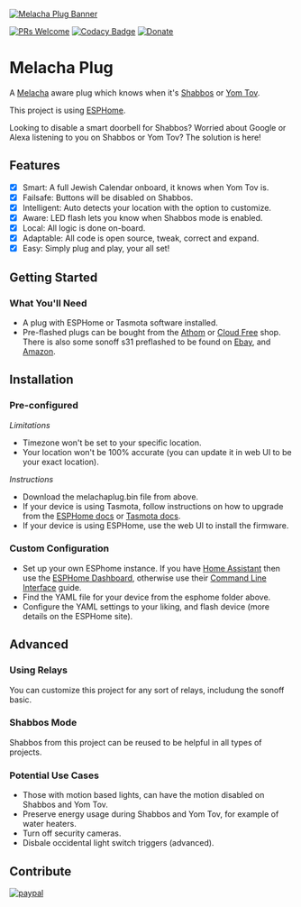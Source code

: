 [![Melacha Plug Banner](https://github.com/chabad-source/melachaplug/blob/main/images/Melacha%20Plug%20Banner.png)](https://github.com/chabad-source/melachaplug)

[![PRs Welcome](https://img.shields.io/badge/PRs-welcome-brightgreen.svg?style=flat-square)](http://makeapullrequest.com)
[![Codacy Badge](https://app.codacy.com/project/badge/Grade/f17caa6e3d2946378de9beae9fc0ffe8)](https://www.codacy.com/gh/chabad-source/melachaplug/dashboard?utm_source=github.com&amp;utm_medium=referral&amp;utm_content=chabad-source/melachaplug&amp;utm_campaign=Badge_Grade)
[![Donate](https://img.shields.io/badge/Donate-PayPal-green.svg)](https://www.paypal.com/donate/?hosted_button_id=Q9A7HG8NQEJRU)

# Melacha Plug
A [Melacha](https://www.chabad.org/95906/) aware plug which knows when it's [Shabbos](https://www.chabad.org/633659/) or [Yom Tov](https://www.chabad.org/708510/).

This project is using [ESPHome](https://esphome.io/).

Looking to disable a smart doorbell for Shabbos?
Worried about Google or Alexa listening to you on Shabbos or Yom Tov?
The solution is here!

## Features
-   [x] Smart: A full Jewish Calendar onboard, it knows when Yom Tov is. 
-   [x] Failsafe: Buttons will be disabled on Shabbos. 
-   [x] Intelligent: Auto detects your location with the option to customize. 
-   [x] Aware: LED flash lets you know when Shabbos mode is enabled.
-   [x] Local: All logic is done on-board.
-   [x] Adaptable: All code is open source, tweak, correct and expand.
-   [x] Easy: Simply plug and play, your all set!

## Getting Started

### What You'll Need
-   A plug with ESPHome or Tasmota software installed.
-   Pre-flashed plugs can be bought from the [Athom](https://www.athom.tech/) or [Cloud Free](https://cloudfree.shop/) shop. There is also some sonoff s31 preflashed to be found on [Ebay](https://www.ebay.com/sch/i.html?_nkw=preflashed+smart+plug), and [Amazon](https://www.amazon.com/dp/B09D68P39F/).

## Installation

### Pre-configured

*Limitations*
-   Timezone won't be set to your specific location.
-   Your location won't be 100% accurate (you can update it in web UI to be your exact location). 

*Instructions*
-   Download the melachaplug.bin file from above.
-   If your device is using Tasmota, follow instructions on how to upgrade from the [ESPHome docs](https://esphome.io/guides/migrate_sonoff_tasmota.html) or [Tasmota docs](https://tasmota.github.io/docs/Upgrading/#upgrade-using-webui).
-   If your device is using ESPHome, use the web UI to install the firmware.

### Custom Configuration
-   Set up your own ESPhome instance. If you have [Home Assistant](https://www.home-assistant.io/) then use the [ESPHome Dashboard](https://esphome.io/guides/getting_started_hassio.html), otherwise use their [Command Line Interface](https://esphome.io/guides/getting_started_command_line.html) guide.
-   Find the YAML file for your device from the esphome folder above.
-   Configure the YAML settings to your liking, and flash device (more details on the ESPHome site).

## Advanced

### Using Relays
You can customize this project for any sort of relays, includung the sonoff basic. 

### Shabbos Mode
Shabbos from this project can be reused to be helpful in all types of projects.

### Potential Use Cases
-   Those with motion based lights, can have the motion disabled on Shabbos and Yom Tov.
-   Preserve energy usage during Shabbos and Yom Tov, for example of water heaters.
-   Turn off security cameras.
-   Disbale occidental light switch triggers (advanced).


## Contribute 

[![paypal](https://www.paypalobjects.com/en_US/i/btn/btn_donateCC_LG.gif)](https://www.paypal.com/donate/?hosted_button_id=Q9A7HG8NQEJRU)
